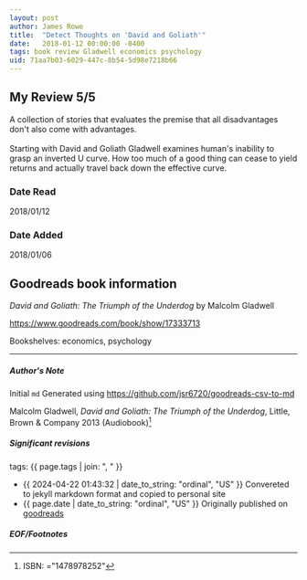 ```yaml
---
layout: post
author: James Rowe
title:  "Detect Thoughts on 'David and Goliath'"
date:   2018-01-12 00:00:00 -0400
tags: book review Gladwell economics psychology
uid: 71aa7b03-6029-447c-8b54-5d98e7218b66
---
```


<!-- highly dependent on how you personally use jekyll templates, and how you want this to show up -->
<!-- escape any jekyll keys with double brackets -->

## My Review 5/5

A collection of stories that evaluates the premise that all disadvantages don't also come with advantages.<br/><br/>Starting with David and Goliath Gladwell examines human's inability to grasp an inverted U curve. How too much of a good thing can cease to yield returns and actually travel back down the effective curve.

### Date Read
2018/01/12

### Date Added
2018/01/06

## Goodreads book information

*David and Goliath: The Triumph of the Underdog* by Malcolm Gladwell

https://www.goodreads.com/book/show/17333713

Bookshelves: economics, psychology

---

##### Author's Note

Initial `md` Generated using https://github.com/jsr6720/goodreads-csv-to-md

Malcolm Gladwell, *David and Goliath: The Triumph of the Underdog*,  Little, Brown & Company 2013 (Audiobook)[^1]

##### Significant revisions

tags: {{ page.tags | join: ", " }} <!-- todo move this somewhere -->

- {{ 2024-04-22 01:43:32 | date_to_string: "ordinal", "US" }} Convereted to jekyll markdown format and copied to personal site
- {{ page.date | date_to_string: "ordinal", "US" }} Originally published on [goodreads](https://www.goodreads.com)

##### EOF/Footnotes

[^1]: ISBN: ="1478978252"